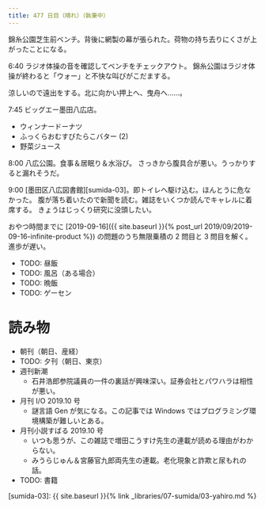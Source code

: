 ```yaml
---
title: 477 日目（晴れ）（執筆中）
---
```


錦糸公園芝生前ベンチ。背後に網製の幕が張られた。荷物の持ち去りにくさが上がったことになる。

6:40 ラジオ体操の音を確認してベンチをチェックアウト。
錦糸公園はラジオ体操が終わると「ウォー」と不快な叫びがこだまする。

涼しいので遠出をする。北に向かい押上へ、曳舟へ……。

7:45 ビッグエー墨田八広店。
* ウィンナードーナツ
* ふっくらおむすびたらこバター (2)
* 野菜ジュース

8:00 八広公園。食事＆居眠り＆水浴び。
さっきから腹具合が悪い。うっかりすると漏れそうだ。

9:00 [墨田区八広図書館][sumida-03]。即トイレへ駆け込む。ほんとうに危なかった。
腹が落ち着いたので新聞を読む。雑誌をいくつか読んでキャレルに着席する。
きょうはじっくり研究に没頭したい。

おやつ時間までに [2019-09-16]({{ site.baseurl }}{% post_url 2019/09/2019-09-16-infinite-product %})
の問題のうち無限乗積の 2 問目と 3 問目を解く。進歩が遅い。

* TODO: 昼飯
* TODO: 風呂（ある場合）
* TODO: 晩飯
* TODO: ゲーセン

# 読み物

* 朝刊（朝日、産経）
* TODO: 夕刊（朝日、東京）
* 週刊新潮
  * 石井浩郎参院議員の一件の裏話が興味深い。証券会社とパワハラは相性が悪い。
* 月刊 I/O 2019.10 号
  * 謎言語 Gen が気になる。この記事では Windows ではプログラミング環境構築が難しいとある。
* 月刊小説すばる 2019.10 号
  * いつも思うが、この雑誌で増田こうすけ先生の連載が読める理由がわからない。
  * みうらじゅん＆宮藤官九郎両先生の連載。老化現象と詐欺と尿もれの話。
* TODO: 書籍

[sumida-03]: {{ site.baseurl }}{% link _libraries/07-sumida/03-yahiro.md %}
